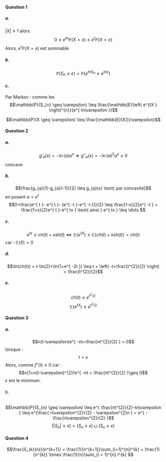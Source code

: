 #### Question 1
##### a.
$\left| X\right| \leq 1$ alors
$$0 \leq e^{ tx }\mathbb{P}(X = x) \leq e^{ t }\mathbb{P}(X=x) $$
Alors, $e^{ t }\mathbb{P}(X = x)$ est sommable

##### b.
$$\mathbb{P}(S_{n} \geq \varepsilon) = \mathbb{P}(e^{ tnS_{n} } \geq e^{ tn\varepsilon })$$

#### c.
Par Markov : comme les 
$$\mathbb{P}(S_{n} \geq \varepsilon) \leq \frac{\mathbb{E}\left( e^{tX } \right)^{n}}{e^{ tn\varepsilon }}$$


$$\mathbb{P}(X \geq \varepsilon) \leq \frac{\mathbb{E}(X)}{\varepsilon}$$
#### Question 2
##### a.
$$g'_{a}(x) = -\ln(a) a^{x} \Rightarrow g''_{a}(x) = -\ln(a)^{2}a^{x} \leq 0$$
concave

##### b.
$$\frac{g_{a}(1)-g_{a}(-1)}{2} \leq g_{a}(x) \text{ par concavité}$$
en posant $a = e^{ t }$
$$0=\frac{e^{ t }- e^{ t }- (e^{ -t }-e^{ -t })}{2} \leq \frac{1-x}{2}e^{ -t } + \frac{1+x}{2}e^{ t }-e^{ tx } \text{ ainsi } e^{ tx } \leq \dots $$

##### c.
$$e^{ tx } \leq ch(t) + xsh(t) \Leftrightarrow \mathbb{E}(e^{ tX }) \leq \mathbb{E}(ch(t) + xsh(t)) = ch(t) $$
car : $\mathbb{E}(X) = 0$ 

##### d.
$$\ln(ch(t)) = t-\ln(2)+\ln(1+e^{ -2t }) \leq t + \left( -t+\frac{t^{2}}{2} \right) = \frac{t^{2}}{2}$$
##### e.
$$ch(t) \leq e^{ t^{2}/2 }$$
$$\mathbb{E}(e^{ tX }) \leq e^{ t^{2}/2 } $$

#### Question 3
##### a.
$$n(t-\varepsilon)e^{ -nt+\frac{nt^{2}}{2} } = 0$$
lorsque : 
$$t = \varepsilon$$
Alors, comme $f''(t) \geq 0$ car : 
$$n(1+n(t-\varepsilon)^{2})e^{ -nt + \frac{nt^{2}}{2} }\geq 0$$
$\varepsilon$ est le minimum.

###### b.
$$\mathbb{P}(S_{n} \geq \varepsilon) \leq e^{ \frac{nt^{2}}{2}-tn\varepsilon } \leq e^{\frac{ n\varepsilon^{2}}{2} - \varepsilon^{2}n } = e^{ -\frac{n\varepsilon^{2}}{2} }$$
$$(\left| S_{n}\right| \geq \varepsilon) = (S_{n} \geq \varepsilon) \sqcup (S_{n} \leq \varepsilon)$$

#### Question 4
$$\frac{S_{k}(n)}{n^{k+1}} = \frac{1}{n^{k+1}}\sum_{i=1}^{n}i^{k} = \frac{1}{n^{k}} \times \frac{1}{n}\sum_{i = 1}^{n} i^{k} $$
